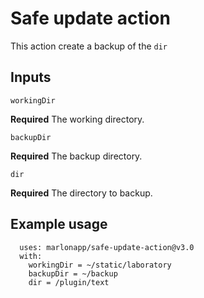 # Safe update action

This action create a backup of the `dir`

## Inputs

`workingDir`

**Required** The working directory.

`backupDir`

**Required** The backup directory.

`dir`

**Required** The directory to backup.


## Example usage

```
  uses: marlonapp/safe-update-action@v3.0
  with:
    workingDir = ~/static/laboratory
    backupDir = ~/backup
    dir = /plugin/text
```